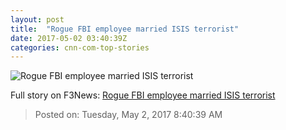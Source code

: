 ```yaml
---
layout: post
title:  "Rogue FBI employee married ISIS terrorist"
date: 2017-05-02 03:40:39Z
categories: cnn-com-top-stories
---
```


![Rogue FBI employee married ISIS terrorist](http://i2.cdn.cnn.com/cnnnext/dam/assets/170430223405-investigates-daniela-greene-denis-cuspert-split-super-tease.jpg)




Full story on F3News: [Rogue FBI employee married ISIS terrorist](http://www.f3nws.com/n/YngHaE)

> Posted on: Tuesday, May 2, 2017 8:40:39 AM
